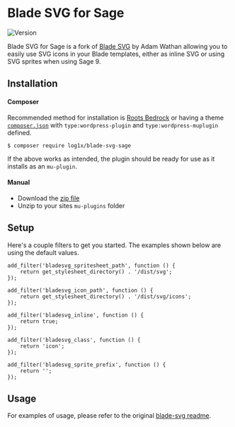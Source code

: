 # Blade SVG for Sage

![Version](https://img.shields.io/badge/release-v1.0.3.beta-blue.svg)

Blade SVG for Sage is a fork of [Blade SVG](https://github.com/adamwathan/blade-svg) by Adam Wathan allowing you to easily use SVG icons in your Blade templates, either as inline SVG or using SVG sprites when using Sage 9.

## Installation

#### Composer
Recommended method for installation is [Roots Bedrock](https://github.com/roots/bedrock) or having a theme [`composer.json`](https://gist.github.com/Log1x/5f6c5cf9b9ec5d6b88208c34593090eb) with `type:wordpress-plugin` and `type:wordpress-muplugin` defined.

```
$ composer require log1x/blade-svg-sage
```

If the above works as intended, the plugin should be ready for use as it installs as an `mu-plugin`.

#### Manual
* Download the [zip file](https://github.com/Log1x/blade-svg-sage/releases/tag/v1.0.0)
* Unzip to your sites `mu-plugins` folder

## Setup
Here's a couple filters to get you started. The examples shown below are using the default values.

```
add_filter('bladesvg_spritesheet_path', function () {
    return get_stylesheet_directory() . '/dist/svg';
});
```

```
add_filter('bladesvg_icon_path', function () {
    return get_stylesheet_directory() . '/dist/svg/icons';
});
```

```
add_filter('bladesvg_inline', function () {
    return true;
});
```

```
add_filter('bladesvg_class', function () {
    return 'icon';
});
```

```
add_filter('bladesvg_sprite_prefix', function () {
    return '';
});
```

## Usage
For examples of usage, please refer to the original [blade-svg readme](https://github.com/adamwathan/blade-svg/blob/master/readme.md).
